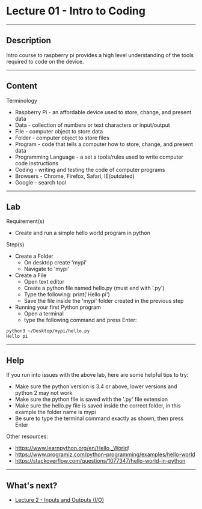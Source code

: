 # Lecture 01 - Intro to Coding

--------------------
Description
-------------------- 
Intro course to raspberry pi provides a high level understanding of the tools required to code on the device.

--------------------
Content
-------------------- 

Terminology
* Raspberry Pi - an affordable device used to store, change, and present data
* Data - collection of numbers or text characters or input/output 
* File - computer object to store data
* Folder - computer object to store files
* Program - code that tells a computer how to store, change, and present data
* Programming Language - a set a tools/rules used to write computer code instructions
* Coding - writing and testing the code of computer programs
* Browsers - Chrome, Firefox, Safari, IE(outdated)
* Google - search tool

--------------------
Lab
-------------------- 

Requirement(s)
* Create and run a simple hello world program in python

Step(s)
* Create a Folder
	* On desktop create 'mypi'
	* Navigate to 'mypi'
* Create a File
	* Open text editor
	* Create a python file named hello.py (must end with '.py')
	* Type the following: print('Hello pi')
	* Save the file inside the 'mypi' folder created in the previous step
* Running your first Python program
	* Open a terminal
	* type the following command and press Enter:
```
python3 ~/Desktop/mypi/hello.py
Hello pi
```

--------------------
Help
-------------------- 

If you run into issues with the above lab, here are some helpful tips to try:
* Make sure the python version is 3.4 or above, lower versions and python 2 may not work
* Make sure the python file is saved with the '.py' file extension
* Make sure the hello.py file is saved inside the correct folder, in this example the folder name is mypi
* Be sure to type the terminal command exactly as shown, then press Enter

Other resources:
* https://www.learnpython.org/en/Hello,_World!
* https://www.programiz.com/python-programming/examples/hello-world
* https://stackoverflow.com/questions/1077347/hello-world-in-python

--------------------
What's next?
--------------------
* [Lecture 2 - Inputs and Outputs (I/O)](https://github.com/jtpolo14/osc3d-coding-courses/tree/master/RaspberryPi/lecture02)